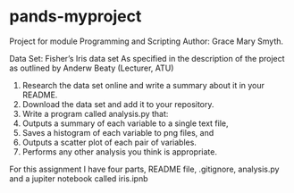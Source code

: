 # pands-myproject
Project for module Programming and Scripting
Author: Grace Mary Smyth.

Data Set:  Fisher’s Iris data set
As specified in the description of the project as outlined by Anderw Beaty (Lecturer, ATU)

1. Research the data set online and write a summary about it in your README.
2. Download the data set and add it to your repository.
3. Write a program called analysis.py that:
1. Outputs a summary of each variable to a single text file,
2. Saves a histogram of each variable to png files, and
3. Outputs a scatter plot of each pair of variables.
4. Performs any other analysis you think is appropriate.

For this assignment I have four parts, README file, .gitignore, analysis.py and a jupiter notebook called iris.ipnb
